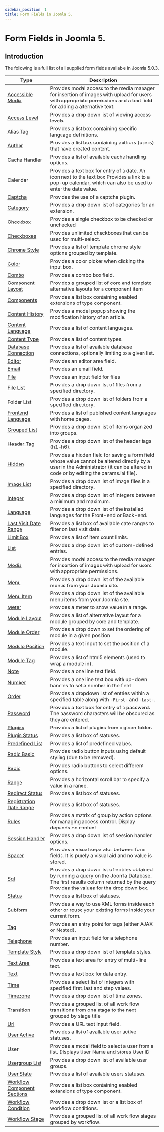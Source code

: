 ```yaml
---
sidebar_position: 1
title: Form Fields in Joomla 5.
---
```

# Form Fields in Joomla 5.
## Introduction
The following is a full list of all supplied form fields available in Joomla 5.0.3.

| Type                                                | Description        | 
|-----------------------------------------------------|--------------------|
| [Accessible Media](./form-fields/accessiblemedia.md) | Provides modal access to the media manager for insertion of images with upload for users with appropriate permissions and a text field for adding a alternative text. |
| [Access Level](./form-fields/accesslevel.md) | Provides a drop down list of viewing access levels. |
| [Alias Tag](./form-fields/aliastag.md) | Provides a list box containing specific language definitions. |
| [Author](./form-fields/author.md) | Provides a list box containing authors (users) that have created content. |
| [Cache Handler](./form-fields/cachehandler.md) | Provides a list of available cache handling options. |
| [Calendar](./form-fields/calendar.md) | Provides a text box for entry of a date. An icon next to the text box Provides a link to a pop-up calendar, which can also be used to enter the date value. |
| [Captcha](./form-fields/captcha.md) | Provides the use of a captcha plugin. |
| [Category](./form-fields/category.md) | Provides a drop down list of categories for an extension. |
| [Checkbox](./form-fields/checkbox.md) | Provides a single checkbox to be checked or unchecked |
| [Checkboxes](./form-fields/checkboxes.md) | Provides unlimited checkboxes that can be used for multi-select. |
| [Chrome Style](./form-fields/chromestyle.md) | Provides a list of template chrome style options grouped by template. |
| [Color](./form-fields/color.md) | Provides a color picker when clicking the input box. |
| [Combo](./form-fields/combo.md) | Provides a combo box field. |
| [Component Layout](./form-fields/componentlayout.md) | Provides a grouped list of core and template alternative layouts for a component item. |
| [Components](./form-fields/components.md) | Provides a list box containing enabled extensions of type component. |
| [Content History](./form-fields/contenthistory.md) | Provides a model popup showing the modification history of an article.  |
| [Content Language](./form-fields/contentlanguage.md) | Provides a list of content languages. |
| [Content Type](./form-fields/contenttype.md) | Provides a list of content types. |
| [Database Connection](./form-fields/databaseconnection.md) | Provides a list of available database connections, optionally limiting to a given list. |
| [Editor](./form-fields/editor.md) | Provides an editor area field. |
| [Email](./form-fields/email.md) | Provides an email field. |
| [File](./form-fields/file.md) | Provides an input field for files |
| [File List](./form-fields/filelist.md) | Provides a drop down list of files from a specified directory. |
| [Folder List](./form-fields/folderlist.md) | Provides a drop down list of folders from a specified directory. |
| [Frontend Language](./form-fields/frontendlanguage.md) | Provides a list of published content languages with home pages. |
| [Grouped List](./form-fields/groupedlist.md) | Provides a drop down list of items organized into groups. |
| [Header Tag](./form-fields/headertag.md) | Provides a drop down list of the header tags (h1-h6). |
| [Hidden](./form-fields/hidden.md) | Provides a hidden field for saving a form field whose value cannot be altered directly by a user in the Administrator (it can be altered in code or by editing the params.ini file). |
| [Image List](./form-fields/imagelist.md) | Provides a drop down list of image files in a specified directory. |
| [Integer](./form-fields/integer.md) | Provides a drop down list of integers between a minimum and maximum. |
| [Language](./form-fields/language.md) | Provides a drop down list of the installed languages for the Front-end or Back-end. |
| [Last Visit Date Range](./form-fields/lastvisitdaterange.md) | Provides a list box of available date ranges to filter on last visit date.  |
| [Limit Box](./form-fields/limitbox.md) | Provides a list of item count limits. |
| [List](./form-fields/list.md) | Provides a drop down list of custom-defined entries. |
| [Media](./form-fields/media.md) | Provides modal access to the media manager for insertion of images with upload for users with appropriate permissions. |
| [Menu](./form-fields/menu.md) | Provides a drop down list of the available menus from your Joomla site. |
| [Menu Item](./form-fields/menuitem.md) | Provides a drop down list of the available menu items from your Joomla site. |
| [Meter](./form-fields/meter.md) | Provides a meter to show value in a range. |
| [Module Layout](./form-fields/modulelayout.md) | Provides a list of alternative layout for a module grouped by core and template. |
| [Module Order](./form-fields/moduleorder.md) | Provides a drop down to set the ordering of module in a given position |
| [Module Position](./form-fields/moduleposition.md) | Provides a text input to set the position of a module. |
| [Module Tag](./form-fields/moduletag.md) | Provides a list of html5 elements (used to wrap a module in). |
| [Note](./form-fields/note.md) | Provides a one line text field. |
| [Number](./form-fields/number.md) | Provides a one line text box with up-down handles to set a number in the field. |
| [Order](./form-fields/ordering) | Provides a dropdown list of entries within a specified table along with `-First-` and `-Last-`. |
| [Password](./form-fields/password.md) | Provides a text box for entry of a password. The password characters will be obscured as they are entered. |
| [Plugins](./form-fields/plugins.md) | Provides a list of plugins from a given folder. |
| [Plugin Status](./form-fields/pluginstatus.md) | Provides a list box of statuses. |
| [Predefined List](./form-fields/predefinedlist.md) | Provides a list of predefined values. |
| [Radio Basic](./form-fields/radiobasic.md) | Provides radio button inputs using default styling (due to be removed). |
| [Radio](./form-fields/radio.md) | Provides radio buttons to select different options. |
| [Range](./form-fields/range.md) | Provides a horizontal scroll bar to specify a value in a range. |
| [Redirect Status](./form-fields/redirectstatus.md) | Provides a list box of statuses.  |
| [Registration Date Range](./form-fields/registrationdaterange.md) | Provides a list box of statuses. |
| [Rules](./form-fields/rules.md) | Provides a matrix of group by action options for managing access control. Display depends on context. |
| [Session Handler](./form-fields/sessionhandler.md) | Provides a drop down list of session handler options. |
| [Spacer](./form-fields/spacer.md) | Provides a visual separator between form fields. It is purely a visual aid and no value is stored. |
| [Sql](./form-fields/sql.md) | Provides a drop down list of entries obtained by running a query on the Joomla Database. The first results column returned by the query Provides the values for the drop down box. |
| [Status](./form-fields/status.md) | Provides a list box of statuses. |
| [Subform](./form-fields/subform.md) | Provides a way to use XML forms inside each other or reuse your existing forms inside your current form. |
| [Tag](./form-fields/tag.md) | Provides an entry point for tags (either AJAX or Nested). |
| [Telephone](./form-fields/telephone.md) | Provides an input field for a telephone number. |
| [Template Style](./form-fields/templatestyle.md) | Provides a drop down list of template styles. |
| [Text Area](./form-fields/textarea.md) | Provides a text area for entry of multi-line text. |
| [Text](./form-fields/text.md) | Provides a text box for data entry. |
| [Time](./form-fields/time) | Provides a select list of integers with specified first, last and step values. |
| [Timezone](./form-fields/timezone.md) | Provides a drop down list of time zones. |
| [Transition](./form-fields/transition.md) | Provides a grouped list of all work flow transitions from one stage to the next grouped by stage title |
| [Url](./form-fields/url.md) | Provides a URL text input field. |
| [User Active](./form-fields/useractive.md) | Provides a list of available user active statuses. |
| [User](./form-fields/user.md) | Provides a modal field to select a user from a list. Displays User Name and stores User ID |
| [Usergroup List](./form-fields/usergrouplist.md) | Provides a drop down list of available user groups. |
| [User State](./form-fields/userstate.md) | Provides a list of available users statuses. |
| [Workflow Component Sections](./form-fields/workflowcomponentsections.md) | Provides a list box containing enabled extensions of type component.  |
| [Workflow Condition](./form-fields/workflowcondition.md) | Provides a drop down list or a list box of workflow conditions. |
| [Workflow Stage](./form-fields/workflowstage.md) | Provides a grouped list of all work flow stages grouped by workflow. |


